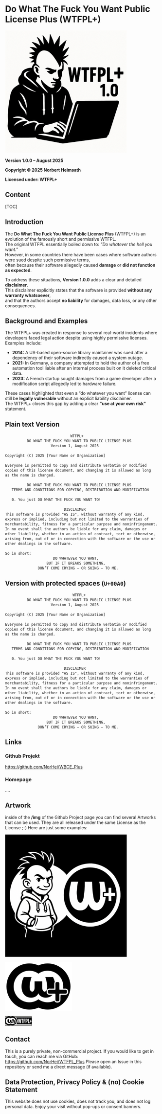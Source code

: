 # Do What The Fuck You Want Public License Plus (WTFPL+)

<img src="./README.assets/736e0fdd-68c3-4ad5-856c-1336a26c3eeb.png" alt="736e0fdd-68c3-4ad5-856c-1336a26c3eeb" style="width: 400px" />

**Version 1.0.0 – August 2025**

**Copyright © 2025 Norbert Heimsath**

**Licensed under: WTFPL+**

## Content

[TOC]



## Introduction

The **Do What The Fuck You Want Public License Plus** (WTFPL+) is an evolution of the famously short and permissive WTFPL.  
The original WTFPL essentially boiled down to: *"Do whatever the hell you want."*  
However, in some countries there have been cases where software authors were sued despite such permissive terms,  
often because their software allegedly caused **damage** or **did not function as expected**.

To address these situations, **Version 1.0.0** adds a clear and detailed **disclaimer**.  
This disclaimer explicitly states that the software is provided **without any warranty whatsoever**,  
and that the authors accept **no liability** for damages, data loss, or any other consequences.



## Background and Examples
The WTFPL+ was created in response to several real-world incidents where developers faced legal action despite using highly permissive licenses.  
Examples include:
- **2014:** A US-based open-source library maintainer was sued after a dependency of their software indirectly caused a system outage.
- **2021:** In Germany, a company attempted to hold the author of a free automation tool liable after an internal process built on it deleted critical data.
- **2023:** A French startup sought damages from a game developer after a modification script allegedly led to hardware failure.

These cases highlighted that even a “do whatever you want” license can still be **legally vulnerable** without an explicit liability disclaimer.  
The WTFPL+ closes this gap by adding a clear **"use at your own risk"** statement.



## Plain text Version

```text
                              WTFPL+
          DO WHAT THE FUCK YOU WANT TO PUBLIC LICENSE PLUS
                     Version 1, August 2025

Copyright (C) 2025 [Your Name or Organization]

Everyone is permitted to copy and distribute verbatim or modified
copies of this license document, and changing it is allowed as long
as the name is changed.

          DO WHAT THE FUCK YOU WANT TO PUBLIC LICENSE PLUS
   TERMS AND CONDITIONS FOR COPYING, DISTRIBUTION AND MODIFICATION

   0. You just DO WHAT THE FUCK YOU WANT TO!

                           DISCLAIMER
This software is provided "AS IS", without warranty of any kind,
express or implied, including but not limited to the warranties of
merchantability, fitness for a particular purpose and noninfringement.
In no event shall the authors be liable for any claim, damages or
other liability, whether in an action of contract, tort or otherwise,
arising from, out of or in connection with the software or the use or
other dealings in the software.

So in short:
                      DO WHATEVER YOU WANT,
                   BUT IF IT BREAKS SOMETHING,
               DON’T COME CRYING — OR SUING — TO ME.

```



## Version with protected spaces  (`U+00A0`)

```text
                               WTFPL+
          DO WHAT THE FUCK YOU WANT TO PUBLIC LICENSE PLUS
                     Version 1, August 2025

Copyright (C) 2025 [Your Name or Organization]

Everyone is permitted to copy and distribute verbatim or modified
copies of this license document, and changing it is allowed as long
as the name is changed.

          DO WHAT THE FUCK YOU WANT TO PUBLIC LICENSE PLUS
   TERMS AND CONDITIONS FOR COPYING, DISTRIBUTION AND MODIFICATION

   0. You just DO WHAT THE FUCK YOU WANT TO!

                           DISCLAIMER
This software is provided "AS IS", without warranty of any kind,
express or implied, including but not limited to the warranties of
merchantability, fitness for a particular purpose and noninfringement.
In no event shall the authors be liable for any claim, damages or
other liability, whether in an action of contract, tort or otherwise,
arising from, out of or in connection with the software or the use or
other dealings in the software.

So in short:
                      DO WHATEVER YOU WANT,
                   BUT IF IT BREAKS SOMETHING,
               DON’T COME CRYING — OR SUING — TO ME.

```

 

## Links

### Github Projekt

https://github.com/NorHei/WBCE_Plus

### Homepage

….





## Artwork

inside of the **/img**  of the Github Project page you can find several Artworks that can be used. They are all released under the same License as the License ;-)
Here are just some examples:



<img src="./README.assets/ChatGPT Image 9. Aug. 2025, 21_41_13.png" alt="ChatGPT Image 9. Aug. 2025, 21_41_13" style="width: 400px" />



![WTFPL_Plus_logo-220x1601](./README.assets/WTFPL_Plus_logo-220x1601.png)



![WTFPL_Plus_Badge_88x31](./README.assets/WTFPL_Plus_Badge_88x31.png)





## Contact 

This is a purely private, non-commercial project.
 If you would like to get in touch, you can reach me via GitHub:
https://github.com/NorHei/WTFPL_Plus
Please open an Issue in this repository or send me a direct message (if available).



## Data Protection, Privacy Policy &  (no) Cookie Statement

This website does not use cookies, does not track you, and does not log personal data.
Enjoy your visit without pop-ups or consent banners.



